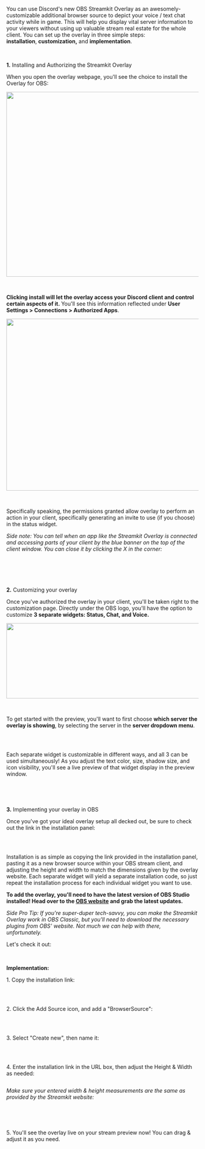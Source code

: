 <p>You can use Discord's new OBS Streamkit Overlay as an awesomely-customizable additional browser source to depict your voice / text chat activity while in game. This will help you display vital server information to your viewers without using up valuable stream real estate for the whole client. You can set up the overlay in three simple steps: <strong>installation</strong>, <strong>customization,</strong> and <strong>implementation</strong>.</p>
<p> </p>
<p><span class="wysiwyg-underline"><strong><span class="wysiwyg-font-size-large">1.</span></strong><span class="wysiwyg-font-size-large"> Installing and Authorizing the Streamkit Overlay</span></span></p>
<p><span class="wysiwyg-font-size-medium">When you open the overlay webpage, you'll see the choice to install the Overlay for OBS:</span></p>
<p><img src="https://support.discord.com/hc/en-us/article_attachments/210058827/InstallOBS.png" alt="" width="899" height="484"></p>
<p> </p>
<p><strong>Clicking install will let the overlay access your Discord client and control certain aspects of it. </strong>You'll see this information reflected under <strong>User Settings &gt; Connections &gt; Authorized Apps</strong>.</p>
<p><img src="https://support.discord.com/hc/en-us/article_attachments/210052167/AuthApp.png" alt="" width="600" height="450"></p>
<p> </p>
<p>Specifically speaking, the permissions granted allow overlay to perform an action in your client, specifically generating an invite to use (if you choose) in the status widget.</p>
<p><em>Side note: You can tell when an app like the Streamkit Overlay is connected and accessing parts of your client by the blue banner on the top of the client window. You can close it by clicking the X in the corner:</em></p>
<p><img src="https://support.discord.com/hc/en-us/article_attachments/210051807/StreamerlayBar.png" alt=""></p>
<p> </p>
<p> </p>
<p><span class="wysiwyg-underline"><strong><span class="wysiwyg-font-size-large">2.</span></strong><span class="wysiwyg-font-size-large"> Customizing your overlay</span></span></p>
<p><span class="wysiwyg-font-size-medium">O<span class="wysiwyg-font-size-medium">nce you've authorized the overlay in your client, you'll be taken right to the customization page. Directly under the OBS logo, you'll have the option to customize <strong>3 separate widgets: Status, Chat, and Voice.</strong> </span></span></p>
<p><img class="shadow" src="https://support.discord.com/hc/en-us/article_attachments/209915308/Screen_Shot_2016-07-27_at_3.58.16_PM.png" alt="" width="602" height="197"></p>
<p> </p>
<p><span class="wysiwyg-font-size-medium">To get started with the preview, you'll want to first choose <strong>which server the overlay is showing</strong>, by selecting the server in the <strong>server dropdown menu</strong>.</span></p>
<p><span class="wysiwyg-font-size-medium"><img class="shadow" src="https://support.discord.com/hc/en-us/article_attachments/209952968/ServerDropDown.png" alt=""></span></p>
<p> </p>
<p><span class="wysiwyg-font-size-medium">Each separate widget is customizable in different ways, and all 3 can be used simultaneously! As you adjust the text color, size, shadow size, and icon visibility, you'll see a live preview of that widget display in the preview window.</span></p>
<p> </p>
<p> </p>
<p><span class="wysiwyg-underline"><span class="wysiwyg-font-size-medium"><strong><span class="wysiwyg-font-size-large">3.</span></strong><span class="wysiwyg-font-size-large"> Implementing your overlay in OBS</span></span></span></p>
<p><span class="wysiwyg-font-size-medium">Once you've got your ideal overlay setup all decked out, be sure to check out the link in the installation panel:</span></p>
<p><img src="https://support.discord.com/hc/en-us/article_attachments/209953168/OBSCopyLink.png" alt=""></p>
<p> </p>
<p><span class="wysiwyg-font-size-medium">Installation is as simple as copying the link provided in the installation panel, pasting it as a new browser source within your OBS stream client, and adjusting the height and width to match the dimensions given by the overlay website. Each separate widget will yield a separate installation code, so just repeat the installation process for each individual widget you want to use.</span></p>
<p><span class="wysiwyg-font-size-medium"><strong>To add the overlay, you'll need to have the latest version of OBS Studio installed! Head over to the <a href="https://obsproject.com">OBS website</a> and grab the latest updates.</strong></span></p>
<p><em><span class="wysiwyg-font-size-medium">Side Pro Tip: If you're super-duper tech-savvy, you can make the Streamkit Overlay work in OBS Classic, but you'll need to download the necessary plugins from OBS' website. Not much we can help with there, unfortunately. </span></em></p>
<p><span class="wysiwyg-font-size-medium">Let's check it out:</span> </p>
<p> </p>
<p><span class="wysiwyg-font-size-large"><strong><span class="wysiwyg-underline">Implementation:</span></strong></span></p>
<p>1. Copy the installation link:</p>
<p><img src="https://support.discord.com/hc/en-us/article_attachments/209953568/OBSCopyLinkHighlight.png" alt=""></p>
<p> </p>
<p>2. Click the Add Source icon, and add a "BrowserSource":</p>
<p><img src="https://support.discord.com/hc/en-us/article_attachments/209910928/OBStudioAddEdit.png" alt=""></p>
<p> </p>
<p>3. Select "Create new", then name it:</p>
<p><img src="https://support.discord.com/hc/en-us/article_attachments/210007187/OBStudioNameAdd.png" alt=""></p>
<p> </p>
<p>4. Enter the installation link in the URL box, then adjust the Height &amp; Width as needed:</p>
<p><img src="https://support.discord.com/hc/en-us/article_attachments/209957808/URLWidthStudio.png" alt=""></p>
<p><em>Make sure your entered width &amp; height measurements are the same as provided by the Streamkit website:</em></p>
<p><em><img src="https://support.discord.com/hc/en-us/article_attachments/210054167/DimensionsStuff.png" alt=""> </em></p>
<p> </p>
<p>5. You'll see the overlay live on your stream preview now! You can drag &amp; adjust it as you need.</p>